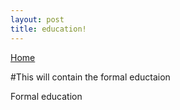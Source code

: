 ```yaml
---
layout: post
title: education!
---
```


[Home](https://pmmaraujo.github.io)

#This will contain the formal eductaion

Formal education
